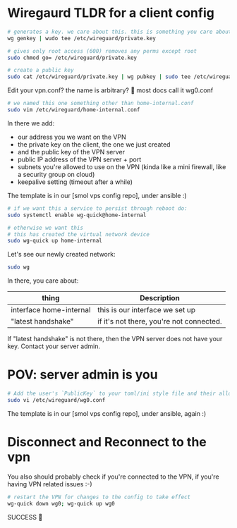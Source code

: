 # Wiregaurd TLDR for a client config

```bash
# generates a key. we care about this. this is something you care about.
wg genkey | wudo tee /etc/wireguard/private.key

# gives only root access (600) removes any perms except root
sudo chmod go= /etc/wireguard/private.key

# create a public key
sudo cat /etc/wireguard/private.key | wg pubkey | sudo tee /etc/wireguard/public.key
```

Edit your vpn.conf? the name is arbitrary? 🤷 most docs call it wg0.conf

```bash
# we named this one something other than home-internal.conf
sudo vim /etc/wireguard/home-internal.conf
```

In there we add:
- our address you we want on the VPN
- the private key on the client, the one we just created
- and the public key of the VPN server
- public IP address of the VPN server + port
- subnets you're allowed to use on the VPN (kinda like a mini firewall, like a security group on cloud)
- keepalive setting (timeout after a while)

The template is in our [smol vps config repo], under ansible :)


```bash
# if we want this a service to persist through reboot do:
sudo systemctl enable wg-quick@home-internal
```

```bash
# otherwise we want this
# this has created the virtual network device
sudo wg-quick up home-internal
```

Let's see our newly created network:

```bash
sudo wg
```

In there, you care about:

| thing                   | Description                              |
|-------------------------|------------------------------------------|
| interface home-internal | this is our interface we set up          |
| "latest handshake" | if it's not there, you're not connected. |

If "latest handshake" is not there, then the VPN server does not have your key. Contact your server admin.


# POV: server admin is you


```bash
# Add the user's `PublicKey` to your toml/ini style file and their allowed `AllowedIPs`
sudo vi /etc/wireguard/wg0.conf
```

The template is in our [smol vps config repo], under ansible, again :)

# Disconnect and Reconnect to the vpn
You also should probably check if you're connected to the VPN, if you're having VPN related issues :-)

```bash
# restart the VPN for changes to the config to take effect
wg-quick down wg0; wg-quick up wg0
```

SUCCESS 🎉
